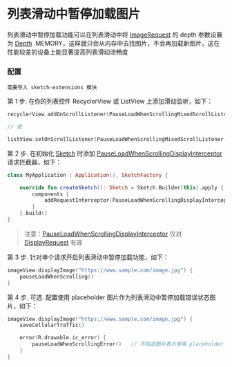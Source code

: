 # 列表滑动中暂停加载图片

列表滑动中暂停加载功能可以在列表滑动中将 [ImageRequest] 的 depth 参数设置为 [Depth]
.MEMORY，这样就只会从内存中去找图片，不会再加载新图片，这在性能较差的设备上能显著提高列表滑动流畅度

### 配置

`需要导入 sketch-extensions 模块`

第 1 步. 在你的列表控件 RecyclerView 或 ListView 上添加滑动监听，如下：

```kotlin
recyclerView.addOnScrollListener(PauseLoadWhenScrollingMixedScrollListener())

// 或

listView.setOnScrollListener(PauseLoadWhenScrollingMixedScrollListener())
```

第 2 步. 在初始化 [Sketch] 时添加 [PauseLoadWhenScrollingDisplayInterceptor] 请求拦截器，如下：

```kotlin
class MyApplication : Application(), SketchFactory {

    override fun createSketch(): Sketch = Sketch.Builder(this).apply {
        components {
            addRequestInterceptor(PauseLoadWhenScrollingDisplayInterceptor())
        }
    }.build()
}
```

> 注意：[PauseLoadWhenScrollingDisplayInterceptor] 仅对 [DisplayRequest] 有效

第 3 步. 针对单个请求开启列表滑动中暂停加载功能，如下：

```kotlin
imageView.displayImage("https://www.sample.com/image.jpg") {
    pauseLoadWhenScrolling()
}
```

第 4 步. 可选. 配置使用 placeholder 图片作为列表滑动中暂停加载错误状态图片，如下：

```kotlin
imageView.displayImage("https://www.sample.com/image.jpg") {
    saveCellularTraffic()

    error(R.drawable.ic_error) {
        pauseLoadWhenScrollingError()   // 不指定图片表示使用 placeholder
    }
}
```

[Sketch]: ../../sketch/src/main/java/com/github/panpf/sketch/Sketch.kt

[DisplayRequest]: ../../sketch/src/main/java/com/github/panpf/sketch/request/DisplayRequest.kt

[PauseLoadWhenScrollingDisplayInterceptor]: ../../sketch-extensions/src/main/java/com/github/panpf/sketch/request/PauseLoadWhenScrollingDisplayInterceptor.kt

[ImageRequest]: ../../sketch/src/main/java/com/github/panpf/sketch/request/ImageRequest.kt

[Depth]: ../../sketch/src/main/java/com/github/panpf/sketch/request/Depth.kt
